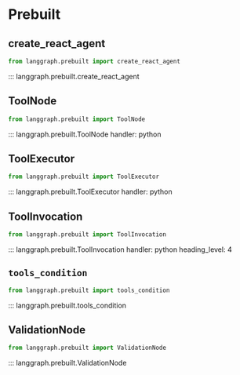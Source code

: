 # Prebuilt

## create_react_agent

```python
from langgraph.prebuilt import create_react_agent
```

::: langgraph.prebuilt.create_react_agent

## ToolNode

```python
from langgraph.prebuilt import ToolNode
```

::: langgraph.prebuilt.ToolNode
    handler: python
    

## ToolExecutor

```python
from langgraph.prebuilt import ToolExecutor
```

::: langgraph.prebuilt.ToolExecutor
    handler: python
    

## ToolInvocation

```python
from langgraph.prebuilt import ToolInvocation
```

::: langgraph.prebuilt.ToolInvocation
    handler: python
    heading_level: 4



## `tools_condition`

```python
from langgraph.prebuilt import tools_condition
```

::: langgraph.prebuilt.tools_condition


## ValidationNode

```python
from langgraph.prebuilt import ValidationNode
```

::: langgraph.prebuilt.ValidationNode